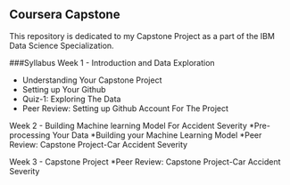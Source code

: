 ## Coursera Capstone
This repository is dedicated to my Capstone Project as a part of the IBM Data Science Specialization.

###Syllabus
Week 1 - Introduction and Data Exploration
* Understanding Your Capstone Project
* Setting up Your Github
* Quiz-1: Exploring The Data
* Peer Review: Setting up Github Account For The Project

Week 2 - Building Machine learning Model For Accident Severity
*Pre-processing Your Data
*Building your Machine Learning Model
*Peer Review: Capstone Project-Car Accident Severity 

Week 3 - Capstone Project
*Peer Review: Capstone Project-Car Accident Severity 

